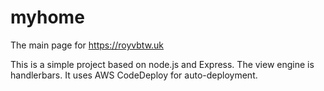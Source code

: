 # myhome
The main page for https://royvbtw.uk

This is a simple project based on node.js and Express.
The view engine is handlerbars.
It uses AWS CodeDeploy for auto-deployment.